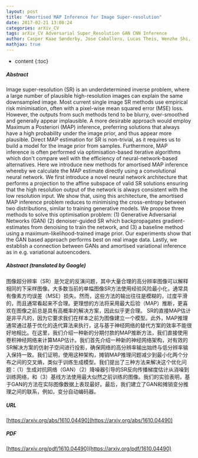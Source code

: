 ```yaml
---
layout: post
title: "Amortised MAP Inference for Image Super-resolution"
date: 2017-02-21 13:08:24
categories: arXiv_CV
tags: arXiv_CV Adversarial Super_Resolution GAN CNN Inference
author: Casper Kaae Sønderby, Jose Caballero, Lucas Theis, Wenzhe Shi, Ferenc Huszár
mathjax: true
---
```


* content
{:toc}

##### Abstract
Image super-resolution (SR) is an underdetermined inverse problem, where a large number of plausible high-resolution images can explain the same downsampled image. Most current single image SR methods use empirical risk minimisation, often with a pixel-wise mean squared error (MSE) loss. However, the outputs from such methods tend to be blurry, over-smoothed and generally appear implausible. A more desirable approach would employ Maximum a Posteriori (MAP) inference, preferring solutions that always have a high probability under the image prior, and thus appear more plausible. Direct MAP estimation for SR is non-trivial, as it requires us to build a model for the image prior from samples. Furthermore, MAP inference is often performed via optimisation-based iterative algorithms which don't compare well with the efficiency of neural-network-based alternatives. Here we introduce new methods for amortised MAP inference whereby we calculate the MAP estimate directly using a convolutional neural network. We first introduce a novel neural network architecture that performs a projection to the affine subspace of valid SR solutions ensuring that the high resolution output of the network is always consistent with the low resolution input. We show that, using this architecture, the amortised MAP inference problem reduces to minimising the cross-entropy between two distributions, similar to training generative models. We propose three methods to solve this optimisation problem: (1) Generative Adversarial Networks (GAN) (2) denoiser-guided SR which backpropagates gradient-estimates from denoising to train the network, and (3) a baseline method using a maximum-likelihood-trained image prior. Our experiments show that the GAN based approach performs best on real image data. Lastly, we establish a connection between GANs and amortised variational inference as in e.g. variational autoencoders.

##### Abstract (translated by Google)
图像超分辨率（SR）是欠定的反演问题，其中大量合理的高分辨率图像可以解释相同的下采样图像。大多数当前的单幅图像SR方法使用经验风险最小化，通常具有像素方均误差（MSE）损失。然而，这些方法的输出往往是模糊的，过度平滑的，而且通常看起来不合理。更理想的方法将采用最大后验（MAP）推断，更喜欢在图像之前总是具有高概率的解决方案，因此似乎更合理。 SR的直接MAP估计是非平凡的，因为它要求我们在样本之前为图像建立一个模型。此外，MAP推理通常通过基于优化的迭代算法来执行，这与基于神经网络的替代方案的效率不能很好地相比。在这里，我们介绍一种新的分期付款的MAP推断方法，我们直接使用卷积神经网络来计算MAP估计。我们首先介绍一种新的神经网络架构，对有效的SR解决方案的仿射子空间进行投影，确保网络的高分辨率输出始终与低分辨率输入保持一致。我们证明，使用这种架构，摊销MAP推理问题减少到最小化两个分布之间的交叉熵，类似于训练生成模型。我们提出了三种方法来解决这个优化问题：（1）生成对抗网络（GAN）（2）降噪器引导的SR反向传播梯度估计从消噪到训练网络，和（3）基线方法使用最大似然之前训练的图像。我们的实验表明，基于GAN的方法在实际图像数据上表现最好。最后，我们建立了GAN和摊销变分推理之间的联系，例如，变分自动编码器。

##### URL
[https://arxiv.org/abs/1610.04490](https://arxiv.org/abs/1610.04490)

##### PDF
[https://arxiv.org/pdf/1610.04490](https://arxiv.org/pdf/1610.04490)

